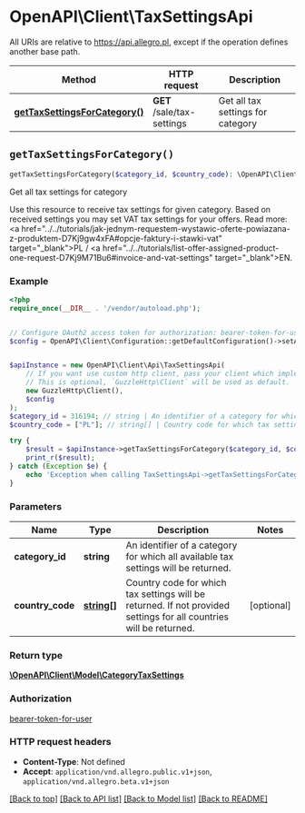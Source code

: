 # OpenAPI\Client\TaxSettingsApi

All URIs are relative to https://api.allegro.pl, except if the operation defines another base path.

| Method | HTTP request | Description |
| ------------- | ------------- | ------------- |
| [**getTaxSettingsForCategory()**](TaxSettingsApi.md#getTaxSettingsForCategory) | **GET** /sale/tax-settings | Get all tax settings for category |


## `getTaxSettingsForCategory()`

```php
getTaxSettingsForCategory($category_id, $country_code): \OpenAPI\Client\Model\CategoryTaxSettings
```

Get all tax settings for category

Use this resource to receive tax settings for given category. Based on received settings you may set VAT tax settings for your offers. Read more: <a href=\"../../tutorials/jak-jednym-requestem-wystawic-oferte-powiazana-z-produktem-D7Kj9gw4xFA#opcje-faktury-i-stawki-vat\" target=\"_blank\">PL</a> / <a href=\"../../tutorials/list-offer-assigned-product-one-request-D7Kj9M71Bu6#invoice-and-vat-settings\" target=\"_blank\">EN</a>.

### Example

```php
<?php
require_once(__DIR__ . '/vendor/autoload.php');


// Configure OAuth2 access token for authorization: bearer-token-for-user
$config = OpenAPI\Client\Configuration::getDefaultConfiguration()->setAccessToken('YOUR_ACCESS_TOKEN');


$apiInstance = new OpenAPI\Client\Api\TaxSettingsApi(
    // If you want use custom http client, pass your client which implements `GuzzleHttp\ClientInterface`.
    // This is optional, `GuzzleHttp\Client` will be used as default.
    new GuzzleHttp\Client(),
    $config
);
$category_id = 316194; // string | An identifier of a category for which all available tax settings will be returned.
$country_code = ["PL"]; // string[] | Country code for which tax settings will be returned. If not provided settings for all countries will be returned.

try {
    $result = $apiInstance->getTaxSettingsForCategory($category_id, $country_code);
    print_r($result);
} catch (Exception $e) {
    echo 'Exception when calling TaxSettingsApi->getTaxSettingsForCategory: ', $e->getMessage(), PHP_EOL;
}
```

### Parameters

| Name | Type | Description  | Notes |
| ------------- | ------------- | ------------- | ------------- |
| **category_id** | **string**| An identifier of a category for which all available tax settings will be returned. | |
| **country_code** | [**string[]**](../Model/string.md)| Country code for which tax settings will be returned. If not provided settings for all countries will be returned. | [optional] |

### Return type

[**\OpenAPI\Client\Model\CategoryTaxSettings**](../Model/CategoryTaxSettings.md)

### Authorization

[bearer-token-for-user](../../README.md#bearer-token-for-user)

### HTTP request headers

- **Content-Type**: Not defined
- **Accept**: `application/vnd.allegro.public.v1+json`, `application/vnd.allegro.beta.v1+json`

[[Back to top]](#) [[Back to API list]](../../README.md#endpoints)
[[Back to Model list]](../../README.md#models)
[[Back to README]](../../README.md)
